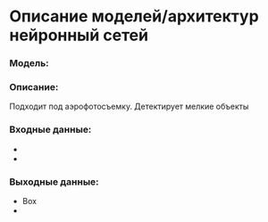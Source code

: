 # Описание моделей/архитектур нейронный сетей

### Модель:
### Описание:
Подходит под аэрофотосъемку. Детектирует мелкие объекты
### Входные данные:
* 
*
### Выходные данные:
* Box
*